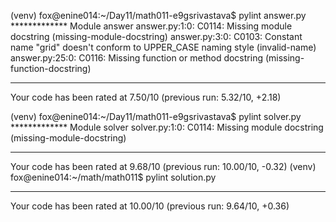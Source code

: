 (venv) fox@enine014:~/Day11/math011-e9gsrivastava$ pylint answer.py 
************* Module answer
answer.py:1:0: C0114: Missing module docstring (missing-module-docstring)
answer.py:3:0: C0103: Constant name "grid" doesn't conform to UPPER_CASE naming style (invalid-name)
answer.py:25:0: C0116: Missing function or method docstring (missing-function-docstring)

------------------------------------------------------------------
Your code has been rated at 7.50/10 (previous run: 5.32/10, +2.18)


(venv) fox@enine014:~/Day11/math011-e9gsrivastava$ pylint solver.py 
************* Module solver
solver.py:1:0: C0114: Missing module docstring (missing-module-docstring)

-------------------------------------------------------------------
Your code has been rated at 9.68/10 (previous run: 10.00/10, -0.32)
(venv) fox@enine014:~/math/math011$ pylint solution.py 

-------------------------------------------------------------------
Your code has been rated at 10.00/10 (previous run: 9.64/10, +0.36)